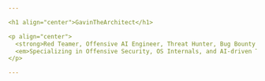 ```yaml
---

<h1 align="center">GavinTheArchitect</h1>

<p align="center">
  <strong>Red Teamer, Offensive AI Engineer, Threat Hunter, Bug Bounty Hunter, Zero-Day Researcher, Offensive Security Architect, Leader.</strong><br>
  <em>Specializing in Offensive Security, OS Internals, and AI-driven Tooling</em><br>
</p>

---
```

